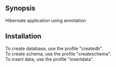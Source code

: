 ## Synopsis

Hibernate application using annotation

## Installation

To create database, use the profile "createdb".  
To create schema, use the profile "createschema".  
To insert data, use the profile "insertdata".
